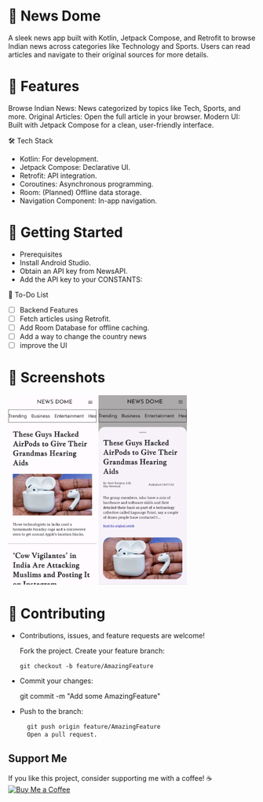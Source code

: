 # 📱 News Dome

A sleek news app built with Kotlin, Jetpack Compose, and Retrofit to browse Indian news across categories like Technology and Sports. Users can read articles and navigate to their original sources for more details.

# 🌟 Features

Browse Indian News: News categorized by topics like Tech, Sports, and more.
Original Articles: Open the full article in your browser.
Modern UI: Built with Jetpack Compose for a clean, user-friendly interface.

🛠️ Tech Stack

- Kotlin: For development.
- Jetpack Compose: Declarative UI.
- Retrofit: API integration.
- Coroutines: Asynchronous programming.
- Room: (Planned) Offline data storage.
- Navigation Component: In-app navigation.

# 🚀 Getting Started

- Prerequisites
- Install Android Studio.
- Obtain an API key from NewsAPI.
- Add the API key to your CONSTANTS:
 

📝 To-Do List
- [ ] Backend Features
- [ ] Fetch articles using Retrofit.
- [ ] Add Room Database for offline caching.
- [ ] Add a way to change the country news
- [ ] improve the UI

# 📸 Screenshots

<img src="./assets/main_page.jpg" alt="News Dome HomePage" width="180"/>

<img src="./assets/item.jpg" alt="Item View" width="180"/>

# 🤝 Contributing

- Contributions, issues, and feature requests are welcome!

  Fork the project.
  Create your feature branch:

      git checkout -b feature/AmazingFeature
  
 - Commit your changes:
  
      git commit -m "Add some AmazingFeature"  

- Push to the branch:

        git push origin feature/AmazingFeature  
        Open a pull request.

## Support Me

If you like this project, consider supporting me with a coffee! ☕️  
[![Buy Me a Coffee](https://www.buymeacoffee.com/assets/img/custom_images/black_img.svg)](https://buymeacoffee.com/aman010)
